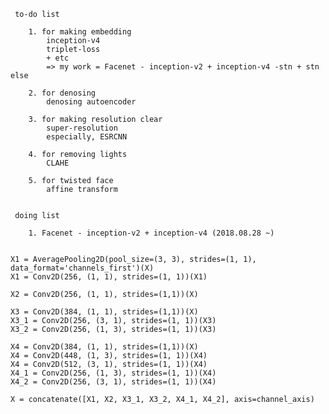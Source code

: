      to-do list
     
        1. for making embedding
            inception-v4
            triplet-loss
            + etc 
            => my work = Facenet - inception-v2 + inception-v4 -stn + stn else
        
        2. for denosing
            denosing autoencoder
            
        3. for making resolution clear
            super-resolution
            especially, ESRCNN
            
        4. for removing lights
            CLAHE
            
        5. for twisted face
            affine transform
                   
                   
     doing list
     
        1. Facenet - inception-v2 + inception-v4 (2018.08.28 ~)
        
        
    X1 = AveragePooling2D(pool_size=(3, 3), strides=(1, 1), data_format='channels_first')(X)
    X1 = Conv2D(256, (1, 1), strides=(1, 1))(X1)

    X2 = Conv2D(256, (1, 1), strides=(1,1))(X)

    X3 = Conv2D(384, (1, 1), strides=(1,1))(X)
    X3_1 = Conv2D(256, (3, 1), strides=(1, 1))(X3)
    X3_2 = Conv2D(256, (1, 3), strides=(1, 1))(X3)

    X4 = Conv2D(384, (1, 1), strides=(1,1))(X)
    X4 = Conv2D(448, (1, 3), strides=(1, 1))(X4)
    X4 = Conv2D(512, (3, 1), strides=(1, 1))(X4)
    X4_1 = Conv2D(256, (1, 3), strides=(1, 1))(X4)
    X4_2 = Conv2D(256, (3, 1), strides=(1, 1))(X4)

    X = concatenate([X1, X2, X3_1, X3_2, X4_1, X4_2], axis=channel_axis)